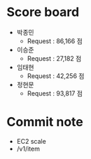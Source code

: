 # Score board
- 박종민
  - Request : 86,166 점
- 이승준
  - Request : 27,182 점
- 임태현
  - Request : 42,256 점
- 정현문
  - Request : 93,817 점

# Commit note
- EC2 scale
- /v1/item

